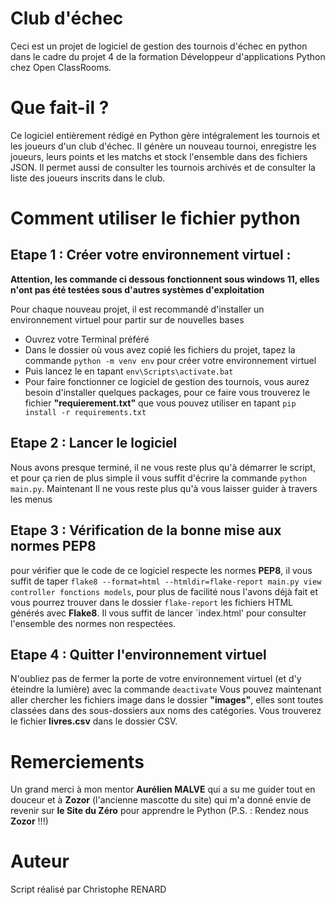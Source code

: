 # Club d'échec
Ceci est un projet de logiciel de gestion des tournois d'échec en python dans le cadre du projet 4 de la formation Développeur d'applications Python chez Open ClassRooms.

# Que fait-il ? 

Ce logiciel entièrement rédigé en Python gère intégralement les tournois et les joueurs d'un club d'échec. Il génère un nouveau tournoi, enregistre les joueurs, leurs points et les matchs et stock l'ensemble dans des fichiers JSON. Il permet aussi de consulter les tournois archivés et de consulter la liste des joueurs inscrits dans le club.

# Comment utiliser le fichier python
## Etape 1 : Créer votre environnement virtuel :
**Attention, les commande ci dessous fonctionnent sous windows 11, elles n'ont pas été testées sous d'autres systèmes d'exploitation**

Pour chaque nouveau projet, il est recommandé d'installer un environnement virtuel pour partir sur de nouvelles bases
- Ouvrez votre Terminal préféré
- Dans le dossier où vous avez copié les fichiers du projet, tapez la commande `python -m venv env` pour créer votre environnement virtuel
- Puis lancez le en tapant `env\Scripts\activate.bat`
- Pour faire fonctionner ce logiciel de gestion des tournois, vous aurez besoin d'installer quelques packages, pour ce faire vous trouverez le fichier **"requierement.txt"** que vous pouvez utiliser en tapant `pip install -r requirements.txt`

## Etape 2 : Lancer le logiciel
Nous avons presque terminé, il ne vous reste plus qu'à démarrer le script, et pour ça rien de plus simple il vous suffit d'écrire la commande `python main.py`.
Maintenant Il ne vous reste plus qu'à vous laisser guider à travers les menus

## Etape 3 : Vérification de la bonne mise aux normes PEP8
pour vérifier que le code de ce logiciel respecte les normes **PEP8**, il vous suffit de taper `flake8 --format=html --htmldir=flake-report main.py view controller fonctions models`, pour plus de facilité nous l'avons déjà fait et vous pourrez trouver dans le dossier `flake-report` les fichiers HTML générés avec **Flake8**. Il vous suffit de lancer `index.html' pour consulter l'ensemble des normes non respectées.

## Etape 4 : Quitter l'environnement virtuel
N'oubliez pas de fermer la porte de votre environnement virtuel (et d'y éteindre la lumière) avec la commande `deactivate`
Vous pouvez maintenant aller chercher les fichiers image dans le dossier **"images"**, elles sont toutes classées dans des sous-dossiers aux noms des catégories.
Vous trouverez le fichier **livres.csv** dans le dossier CSV.

# Remerciements
Un grand merci à mon mentor **Aurélien MALVE** qui a su me guider tout en douceur et à **Zozor** (l'ancienne mascotte du site) qui m'a donné envie de revenir sur **le Site du Zéro** pour apprendre le Python
(P.S. : Rendez nous **Zozor** !!!)

# Auteur
Script réalisé par Christophe RENARD
